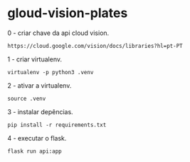 # gloud-vision-plates
0 - criar chave da api cloud vision.
```
https://cloud.google.com/vision/docs/libraries?hl=pt-PT
```

1 - criar virtualenv.
```
virtualenv -p python3 .venv
```

2 - ativar a virtualenv.
```
source .venv
```

3 - instalar depências.
```
pip install -r requirements.txt
```
4 - executar o flask.
```
flask run api:app
```